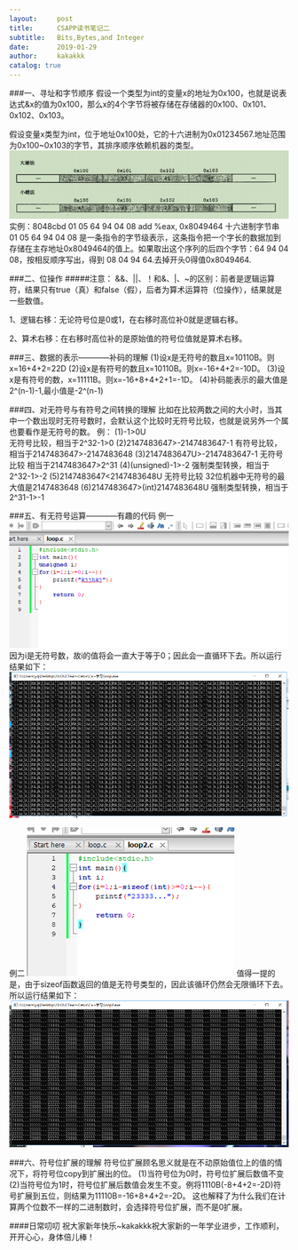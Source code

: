```yaml
---
layout:     post
title:      CSAPP读书笔记二
subtitle:   Bits,Bytes,and Integer
date:       2019-01-29
author:     kakakkk
catalog: true
---
```


###一、寻址和字节顺序
假设一个类型为int的变量x的地址为0x100，也就是说表达式&x的值为0x100，那么x的4个字节将被存储在存储器的0x100、0x101、0x102、0x103。


假设变量x类型为int，位于地址0x100处，它的十六进制为0x01234567.地址范围为0x100~0x103的字节，其排序顺序依赖机器的类型。
![img](https://github.com/kakakkk/kakakkk.github.io/raw/master/img/post-sort.png)
实例：8048cbd  01 05 64 94 04 08      add    %eax, 0x8049464
十六进制字节串 01 05 64 94 04 08 是一条指令的字节级表示，这条指令把一个字长的数据加到存储在主存地址0x8049464的值上。如果取出这个序列的后四个字节：64 94 04 08，按相反顺序写出，得到 08 04 94 64.去掉开头0得值0x8049464.


###二、位操作
#####注意： &&、||、！和&、|、~的区别：前者是逻辑运算符，结果只有true（真）和false（假），后者为算术运算符（位操作），结果就是一些数值。


1、逻辑右移：无论符号位是0或1，在右移时高位补0就是逻辑右移。

2、算术右移：在右移时高位补的是原始值的符号位值就是算术右移。
 

###三、数据的表示————补码的理解
(1)设x是无符号的数且x=10110B。则x=16+4+2=22D
(2)设x是有符号的数且x=10110B。则x=-16+4+2=-10D。
(3)设x是有符号的数，x=11111B。则x=-16+8+4+2+1=-1D。
(4)补码能表示的最大值是2^(n-1)-1,最小值是-2^(n-1)


###四、对无符号与有符号之间转换的理解
比如在比较两数之间的大小时，当其中一个数出现时无符号数时，会默认这个比较时无符号比较，也就是说另外一个属也要看作是无符号的数。
例：
(1)-1>0U  
无符号比较，相当于2^32-1>0
(2)2147483647>-2147483647-1   有符号比较，相当于2147483647>-2147483648
(3)2147483647U>-2147483647-1
无符号比较 相当于2147483647>2^31
(4)(unsigned)-1>-2 
强制类型转换，相当于2^32-1>-2
(5)2147483647<2147483648U
无符号比较 32位机器中无符号的最大值是2147483648
(6)2147483647>(int)2147483648U
强制类型转换，相当于2^31-1>-1



###五、有无符号运算————有趣的代码
例一
![img](https://github.com/kakakkk/kakakkk.github.io/raw/master/img/loop-unsigned1.png)
因为i是无符号数，故i的值将会一直大于等于0；因此会一直循环下去。所以运行结果如下：
![img](https://github.com/kakakkk/kakakkk.github.io/raw/master/img/loop-unsigned2.png)

例二
![img](https://github.com/kakakkk/kakakkk.github.io/raw/master/img/loop-sizeof2.png)
值得一提的是，由于sizeof函数返回的值是无符号类型的，因此该循环仍然会无限循环下去。所以运行结果如下：
![img](https://github.com/kakakkk/kakakkk.github.io/raw/master/img/loop-sizeof1.png)


###六、符号位扩展的理解
符号位扩展顾名思义就是在不动原始值位上的值的情况下，将符号位copy到扩展出的位。
(1)当符号位为0时，符号位扩展后数值不变
(2)当符号位为1时，符号位扩展后数值会发生不变。例将1110B(-8+4+2=-2D)符号扩展到五位，则结果为11110B=-16+8+4+2=-2D。
这也解释了为什么我们在计算两个位数不一样的二进制数时，会选择符号位扩展，而不是0扩展。



####日常叨叨
祝大家新年快乐~kakakkk祝大家新的一年学业进步，工作顺利，开开心心，身体倍儿棒！